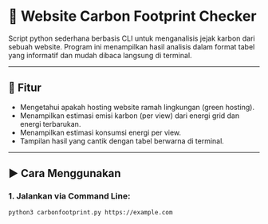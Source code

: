 # 🌱 Website Carbon Footprint Checker
Script python sederhana berbasis CLI untuk menganalisis jejak karbon dari sebuah website. Program ini menampilkan hasil analisis dalam format tabel yang informatif dan mudah dibaca langsung di terminal.

---

## 🧰 Fitur

- Mengetahui apakah hosting website ramah lingkungan (green hosting).
- Menampilkan estimasi emisi karbon (per view) dari energi grid dan energi terbarukan.
- Menampilkan estimasi konsumsi energi per view.
- Tampilan hasil yang cantik dengan tabel berwarna di terminal.

---

## ▶️ Cara Menggunakan

### 1. Jalankan via Command Line:

```bash
python3 carbonfootprint.py https://example.com
